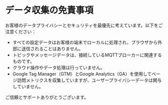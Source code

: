 # データ収集の免責事項

お客様のデータプライバシーとセキュリティを最優先に考えています。以下をご注意ください：

* すべての設定データはお客様の端末でローカルに処理され、ブラウザから外部に送信されることはありません。
* トピックやメッセージデータは、接続しているMQTTブローカーに関連するものです。
* クラウド操作やデータ処理は行っていません。
* Google Tag Manager（GTM）とGoogle Analytics（GA）を使用してページ訪問メトリクスを収集していますが、ユーザープライバシーデータは関与していません。

ご信頼とサポートありがとうございます。
